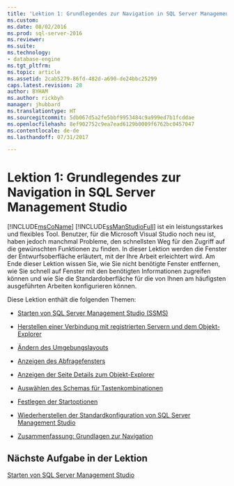 ```yaml
---
title: 'Lektion 1: Grundlegendes zur Navigation in SQL Server Management Studio | Microsoft-Dokumentation'
ms.custom: 
ms.date: 08/02/2016
ms.prod: sql-server-2016
ms.reviewer: 
ms.suite: 
ms.technology:
- database-engine
ms.tgt_pltfrm: 
ms.topic: article
ms.assetid: 2cab5279-86fd-482d-a690-de24bbc25299
caps.latest.revision: 28
author: BYHAM
ms.author: rickbyh
manager: jhubbard
ms.translationtype: HT
ms.sourcegitcommit: 5db067d5a2fe5bbf9953484c9a999ed7b1fcddae
ms.openlocfilehash: 8ef902752c9ea7ead6129b0009f6762bc0457047
ms.contentlocale: de-de
ms.lasthandoff: 07/31/2017

---
```

# <a name="lesson-1-basic-navigation-in-sql-server-management-studio"></a>Lektion 1: Grundlegendes zur Navigation in SQL Server Management Studio
[!INCLUDE[msCoName](../../includes/msconame-md.md)] [!INCLUDE[ssManStudioFull](../../includes/ssmanstudiofull-md.md)] ist ein leistungsstarkes und flexibles Tool. Benutzer, für die Microsoft Visual Studio noch neu ist, haben jedoch manchmal Probleme, den schnellsten Weg für den Zugriff auf die gewünschten Funktionen zu finden. In dieser Lektion werden die Fenster der Entwurfsoberfläche erläutert, mit der Ihre Arbeit erleichtert wird. Am Ende dieser Lektion wissen Sie, wie Sie nicht benötigte Fenster entfernen, wie Sie schnell auf Fenster mit den benötigten Informationen zugreifen können und wie Sie die Standardoberfläche für die von Ihnen am häufigsten ausgeführten Arbeiten konfigurieren können.  
  
Diese Lektion enthält die folgenden Themen:  
  
-   [Starten von SQL Server Management Studio (SSMS)](https://msdn.microsoft.com/library/ms166996.aspx)  
  
-   [Herstellen einer Verbindung mit registrierten Servern und dem Objekt-Explorer](https://msdn.microsoft.com/library/ms170681.aspx)  
  
-   [Ändern des Umgebungslayouts](https://msdn.microsoft.com/library/ms170069.aspx)  
  
-   [Anzeigen des Abfragefensters](https://msdn.microsoft.com/library/ms169823.aspx)  
  
-   [Anzeigen der Seite Details zum Objekt-Explorer](https://msdn.microsoft.com/library/ms170076.aspx)  
  
-   [Auswählen des Schemas für Tastenkombinationen](https://msdn.microsoft.com/library/ms167416.aspx)  
  
-   [Festlegen der Startoptionen](https://msdn.microsoft.com/library/ms166556.aspx) 
  
-   [Wiederherstellen der Standardkonfiguration von SQL Server Management Studio](https://msdn.microsoft.com/library/ms166550.aspx)  
  
-   [Zusammenfassung: Grundlagen zur Navigation](https://msdn.microsoft.com/library/ms170043.aspx)  
  
## <a name="next-task-in-lesson"></a>Nächste Aufgabe in der Lektion  
[Starten von SQL Server Management Studio](../../tools/sql-server-management-studio/lesson-1-1-start-sql-server-management-studio.md)  
  
  
  


